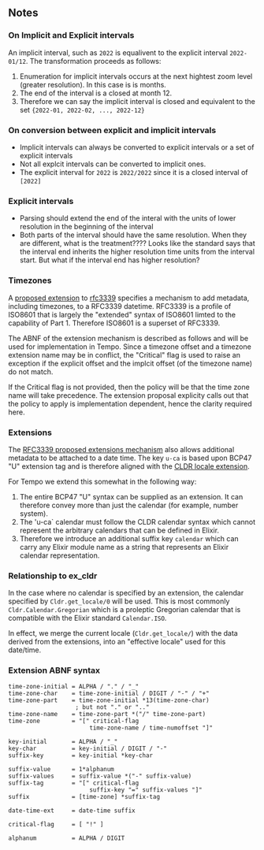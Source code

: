 ## Notes

### On Implicit and Explicit intervals

An implicit interval, such as `2022` is equalivent to the explicit interval `2022-01/12`. The transformation proceeds as follows:

1. Enumeration for implicit intervals occurs at the next hightest zoom level (greater resolution). In this case is is months.
2. The end of the interval is a closed at month 12.
3. Therefore we can say the implicit interval is closed and equivalent to the set `{2022-01, 2022-02, ..., 2022-12}`

### On conversion between explicit and implicit intervals

* Implicit intervals can always be converted to explicit intervals or a set of explicit intervals
* Not all explcit intervals can be converted to implicit ones.
* The explicit interval for `2022` is `2022/2022` since it is a closed interval of `[2022]`

### Explicit intervals

* Parsing should extend the end of the interal with the units of lower resolution in the beginning of the interval
* Both parts of the interval should have the same resolution. When they are different, what is the treatment????  Looks like the standard says that the interval end inherits the higher resolution time units from the interval start.  But what if the interval end has higher resolution?

### Timezones

A [proposed extension](https://datatracker.ietf.org/doc/draft-ietf-sedate-datetime-extended/) to [rfc3339](https://www.rfc-editor.org/rfc/rfc3339) specifies a mechanism to add metadata, including timezones, to a RFC3339 datetime.  RFC3339 is a profile of ISO8601 that is largely the "extended" syntax of ISO8601 limted to the capability of Part 1.  Therefore ISO8601 is a superset of RFC3339.

The ABNF of the extension mechanism is described as follows and will be used for implementation in Tempo.  Since a timezone offset and a timezone extension name may be in conflict, the "Critical" flag is used to raise an exception if the explicit offset and the implcit offset (of the timezone name) do not match.

If the Critical flag is not provided, then the policy will be that the time zone name will take precedence. The extension proposal explicity calls out that the policy to apply is implementation dependent, hence the clarity required here.

### Extensions

The [RFC3339 proposed extensions mechanism](https://datatracker.ietf.org/doc/draft-ietf-sedate-datetime-extended/) also allows additional metadata to be attached to a date time. The key `u-ca` is based upon BCP47 "U" extension tag and is therefore aligned with the [CLDR locale extension](http://www.unicode.org/reports/tr35/#Locale_Extension_Key_and_Type_Data).

For Tempo we extend this somewhat in the following way:

1. The entire BCP47 "U" syntax can be supplied as an extension. It can therefore convey more than just the calendar (for example, number system).
2. The 'u-ca`  calendar must follow the CLDR calendar syntax which cannot represent the arbitrary calendars that can be defined in Elixir.
3. Therefore we introduce an additional suffix key `calendar` which can carry any Elixir module name as a string that represents an Elixir calendar representation.

### Relationship to ex_cldr

In the case where no calendar is specified by an extension, the calendar specified by `Cldr.get_locale/0` will be used. This is most commonly `Cldr.Calendar.Gregorian` which is a proleptic Gregorian calendar that is compatible with the Elixir standard `Calendar.ISO`.

In effect, we merge the current locale (`Cldr.get_locale/`) with the data derived from the extensions, into an "effective locale" used for this date/time.

### Extension ABNF syntax

```
time-zone-initial = ALPHA / "." / "_"
time-zone-char    = time-zone-initial / DIGIT / "-" / "+"
time-zone-part    = time-zone-initial *13(time-zone-char)
                   ; but not "." or ".."
time-zone-name    = time-zone-part *("/" time-zone-part)
time-zone         = "[" critical-flag
                       time-zone-name / time-numoffset "]"

key-initial       = ALPHA / "_"
key-char          = key-initial / DIGIT / "-"
suffix-key        = key-initial *key-char

suffix-value      = 1*alphanum
suffix-values     = suffix-value *("-" suffix-value)
suffix-tag        = "[" critical-flag
                       suffix-key "=" suffix-values "]"
suffix            = [time-zone] *suffix-tag

date-time-ext     = date-time suffix

critical-flag     = [ "!" ]

alphanum          = ALPHA / DIGIT
```

